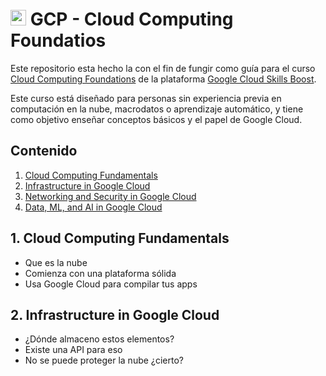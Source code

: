 <h1>
    <img src="https://www.tigabytes.com/wp-content/uploads/2023/11/GCP-Mi.png" alt="gcp" width="25" />
    GCP - Cloud Computing Foundatios
</h1>

Este repositorio esta hecho la con el fin de fungir como guía para el curso [Cloud Computing Foundations](https://www.cloudskillsboost.google/paths/36) de la plataforma [Google Cloud Skills Boost](https://www.cloudskillsboost.google/).

Este curso está diseñado para personas sin experiencia previa en computación en la nube, macrodatos o aprendizaje automático, y tiene como objetivo enseñar conceptos básicos y el papel de Google Cloud.

## Contenido
1. [Cloud Computing Fundamentals](#1-cloud-computing-fundamentals)
2. [Infrastructure in Google Cloud](#2-infrastructure-in-google-cloud)
3. [Networking and Security in Google Cloud](3-networking-and-security-in-google-cloud)
4. [Data, ML, and AI in Google Cloud](4-data-ml-and-ia-in-google-cloud)

## 1. Cloud Computing Fundamentals
- Que es la nube
- Comienza con una plataforma sólida
- Usa Google Cloud para compilar tus apps

## 2. Infrastructure in Google Cloud
- ¿Dónde almaceno estos elementos?
- Existe una API para eso
- No se puede proteger la nube ¿cierto?


